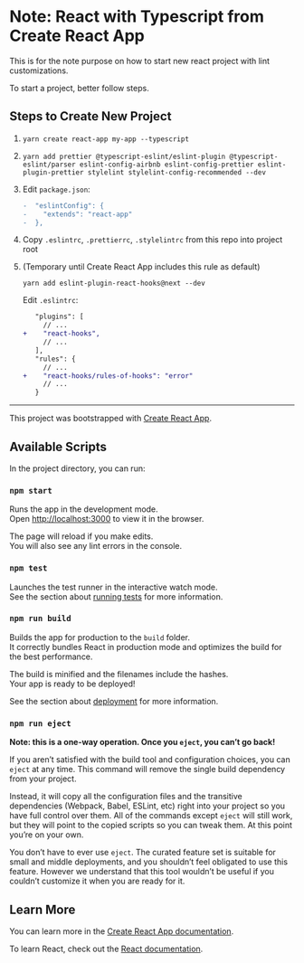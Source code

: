# Note: React with Typescript from Create React App

This is for the note purpose on how to start new react project with lint customizations.

To start a project, better follow steps.

## Steps to Create New Project

1. `yarn create react-app my-app --typescript`

2. `yarn add prettier @typescript-eslint/eslint-plugin @typescript-eslint/parser eslint-config-airbnb eslint-config-prettier eslint-plugin-prettier stylelint stylelint-config-recommended --dev`

3. Edit `package.json`:

   ```diff
   -  "eslintConfig": {
   -    "extends": "react-app"
   -  },
   ```

4. Copy `.eslintrc`, `.prettierrc`, `.stylelintrc` from this repo into project root

5. (Temporary until Create React App includes this rule as default) 

   `yarn add eslint-plugin-react-hooks@next --dev`

   Edit `.eslintrc`:

   ```diff
      "plugins": [
        // ...
   +    "react-hooks",
        // ...
      ],
      "rules": {
        // ...
   +    "react-hooks/rules-of-hooks": "error"
        // ...
      }
   ```

---

This project was bootstrapped with [Create React App](https://github.com/facebook/create-react-app).

## Available Scripts

In the project directory, you can run:

### `npm start`

Runs the app in the development mode.<br>
Open [http://localhost:3000](http://localhost:3000) to view it in the browser.

The page will reload if you make edits.<br>
You will also see any lint errors in the console.

### `npm test`

Launches the test runner in the interactive watch mode.<br>
See the section about [running tests](https://facebook.github.io/create-react-app/docs/running-tests) for more information.

### `npm run build`

Builds the app for production to the `build` folder.<br>
It correctly bundles React in production mode and optimizes the build for the best performance.

The build is minified and the filenames include the hashes.<br>
Your app is ready to be deployed!

See the section about [deployment](https://facebook.github.io/create-react-app/docs/deployment) for more information.

### `npm run eject`

**Note: this is a one-way operation. Once you `eject`, you can’t go back!**

If you aren’t satisfied with the build tool and configuration choices, you can `eject` at any time. This command will remove the single build dependency from your project.

Instead, it will copy all the configuration files and the transitive dependencies (Webpack, Babel, ESLint, etc) right into your project so you have full control over them. All of the commands except `eject` will still work, but they will point to the copied scripts so you can tweak them. At this point you’re on your own.

You don’t have to ever use `eject`. The curated feature set is suitable for small and middle deployments, and you shouldn’t feel obligated to use this feature. However we understand that this tool wouldn’t be useful if you couldn’t customize it when you are ready for it.

## Learn More

You can learn more in the [Create React App documentation](https://facebook.github.io/create-react-app/docs/getting-started).

To learn React, check out the [React documentation](https://reactjs.org/).
